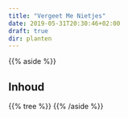 ```yaml
---
title: "Vergeet Me Nietjes"
date: 2019-05-31T20:30:46+02:00
draft: true
dir: planten
---
```





{{% aside %}}
## Inhoud
{{% tree %}}
{{% /aside %}}

